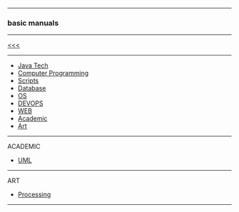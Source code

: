 
---

### basic manuals

---

[<<<](https://github.com/ttltrk/PRG/blob/master/MAN.MD)

---

* <a href="https://github.com/ttltrk/PRG/blob/master/JAVA/DOC/JT/JT.MD">Java Tech</a>
* <a href="https://github.com/ttltrk/PRG/blob/master/C/DOC/CP/CP.MD">Computer Programming</a>
* <a href="https://github.com/ttltrk/PRG/blob/master/PY/DOC/SC/SC.MD">Scripts</a>
* <a href="https://github.com/ttltrk/DB/blob/master/DBM/DBM.MD">Database</a>
* <a href="https://github.com/ttltrk/ELSE/blob/master/BMOS/BMOS.MD">OS</a>
* <a href="https://github.com/ttltrk/ELSE/blob/master/GIT/DOC/BMDO/BMDO.MD">DEVOPS</a>
* <a href="https://github.com/ttltrk/WEB/blob/master/BMW/BMW.MD">WEB</a>
* <a href="">Academic</a>
* <a href="">Art</a>

---

ACADEMIC

* [UML](https://github.com/ttltrk/ELSE/blob/master/UML/BUMM/BUMM.MD)

---

ART

* [Processing](https://github.com/ttltrk/ELSE/blob/master/PRF/BPRCM/BPRCM.MD)

---
